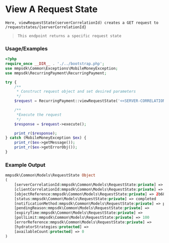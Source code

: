 # View A Request State

`Here, viewRequestState(serverCorrelationId) creates a GET request to /requeststates/{serverCorrelationId}`

> `This endpoint returns a specific request state`

### Usage/Examples

```php
<?php
require_once __DIR__ . './../bootstrap.php';
use mmpsdk\Common\Exceptions\MobileMoneyException;
use mmpsdk\RecurringPayment\RecurringPayment;

try {
    /**
     * Construct request object and set desired parameters
     */
    $request = RecurringPayment::viewRequestState('<<SERVER-CORRELATION-ID>>');

    /**
     *Execute the request
     */
    $response = $request->execute();

    print_r($response);
} catch (MobileMoneyException $ex) {
    print_r($ex->getMessage());
    print_r($ex->getErrorObj());
}
```

### Example Output

```php
mmpsdk\Common\Models\RequestState Object
(
    [serverCorrelationId:mmpsdk\Common\Models\RequestState:private] => ea495e98-b5d2-4b03-ba43-4dfbce39cc60
    [clientCorrelationId:mmpsdk\Common\Models\RequestState:private] =>
    [objectReference:mmpsdk\Common\Models\RequestState:private] => 2b68c2a7-e0ef-4fa8-b180-ec092993016c
    [status:mmpsdk\Common\Models\RequestState:private] => completed
    [notificationMethod:mmpsdk\Common\Models\RequestState:private] => polling
    [pendingReason:mmpsdk\Common\Models\RequestState:private] =>
    [expiryTime:mmpsdk\Common\Models\RequestState:private] =>
    [pollLimit:mmpsdk\Common\Models\RequestState:private] => 100
    [errorReference:mmpsdk\Common\Models\RequestState:private] =>
    [hydratorStrategies:protected] =>
    [availableCount:protected] => 0
)

```
